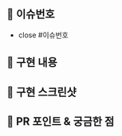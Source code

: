 ## 📌 이슈번호 <!-- 이슈번호 혹은 참조를 적어주세요 -->
- close #이슈번호
## 📗 구현 내용 <!-- 이슈에 작성한 작업 외 다른 작업을 진행했다면 작성해주세요 -->
## 📖 구현 스크린샷 <!-- .gif 등을 사용하여 간단하게 보여주세요 -->
## 📖 PR 포인트 & 궁금한 점 <!-- 리뷰어 분들이 집중적으로 보셨으면 하는 내용을 적어주세요 -->
